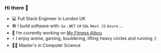 ### Hi there 👋


- :computer: Full Stack Engineer in London UK
- :hammer_and_wrench: I build software with: `Go` `.NET` `C#` `SQL` `Next JS` `Azure` ...
- 🔭 I’m currently working on [My Fitness Aibou](https://github.com/Lionel-Wilson/My-Fitness-Aibou)
- ⚡ I enjoy anime, gaming, bouldering, lifting heavy circles and running :) 
- :student: Master's in Computer Science


<!--
[<img src="https://img.shields.io/badge/youtube-%230077B5.svg?&style=for-the-badge&logo=youtube&logoColor=white&color=FF0000" />](https://www.youtube.com/@egorhowell?sub_confirmation=1)
[<img src="https://img.shields.io/badge/Medium-12100E?style=for-the-badge&logo=medium&logoColor=white" />](https://medium.com/@egorhowell)
[<img src="https://img.shields.io/badge/Substack-%23006f5c.svg?style=for-the-badge&logo=substack&logoColor=FF6719" />](https://dishingthedata.substack.com/)
[<img src="https://img.shields.io/badge/linkedin-%230077B5.svg?&style=for-the-badge&logo=linkedin&logoColor=white" />](https://uk.linkedin.com/in/egor-howell-092a721b3)
[<img src="https://img.shields.io/badge/Twitter-1DA1F2?style=for-the-badge&logo=twitter&logoColor=white" />](https://twitter.com/EgorHowell)


**Lionel-Wilson/Lionel-Wilson** is a ✨ _special_ ✨ repository because its `README.md` (this file) appears on your GitHub profile.

Here are some ideas to get you started:

- 🔭 I’m currently working on ...
- 🌱 I’m currently learning ...
- 👯 I’m looking to collaborate on ...
- 🤔 I’m looking for help with ...
- 💬 Ask me about ...
- 📫 How to reach me: ...
- 😄 Pronouns: ...
- ⚡ Fun fact: ...
-->
